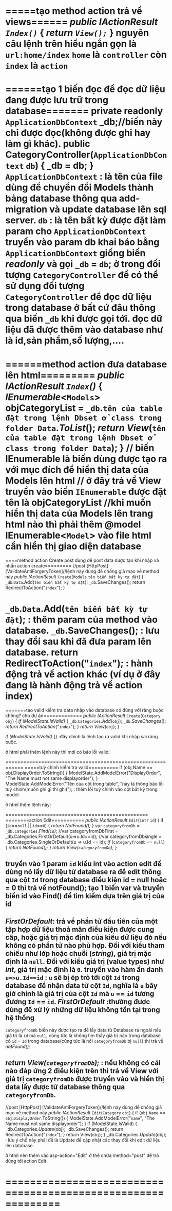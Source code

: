 =====tạo method action trả về views======
_public IActionResult `Index()`_
{
    _return `View();`_
}
nguyên câu lệnh trên hiểu ngắn gọn là `url:home/index` `home` là `controller` còn `index` là `action`
============================================================================
======tạo 1 biến đọc để đọc dữ liệu đang được lưu trữ trong database=======
private readonly `ApplicationDbContext` _db;//biến này chỉ được đọc(không được ghi hay làm gì khác).
public CategoryController(`ApplicationDbContext` `db`)
{
    _db = db;
}
`ApplicationDbContext` : là tên của file dùng để chuyển đổi Models thành bảng database thông qua add-migration và update database lên sql server.
`db` : là tên bất kỳ được đặt làm param cho `ApplicationDbContext`
truyền vào param db khai báo bằng `ApplicationDbContext` giống biến _readonly_ và gọi `_db` = `db`; ở trong đối tượng `CategoryController` để có thể sử dụng đối tượng `CategoryController` để đọc dữ liệu trong database ở bất cứ đâu thông qua biến `_db` khi được gọi tới.
đọc dữ liệu đã được thêm vào database như là id,sản phẩm,số lượng,....
===========================================================================
======method action đưa database lên html=========
_public IActionResult `Index`()_
{
    _IEnumerable_<`Models`> objCategoryList = `_db`.`tên của table đặt trong lệnh Dbset ở class trong folder Data`._ToList_();
    _return View_(`tên của table đặt trong lệnh Dbset ở class trong folder Data`);
}
// biến IEnumerable là biến dùng được tạo ra với mục đích để hiển thị data của Models lên html
// ở đây trả về View truyền vào biến `IEnumerable` được đặt tên là objCategoryList
//khi muốn hiển thị data của Models lên trang html nào thì phải thêm @model IEnumerable<`Model`> vào file html cần hiển thị giao diện database
========================================
====method action Create post dùng để post data được tạo khi nhập và nhấn action create=========
//post
[HttpPost]
[ValidateAntiForgeryToken]//lệnh này dùng để chống giả mạo về method này
_public IActionResult_ `Create`(`Models` `tên biến bất kỳ tự đặt`)
{
    `_db`.`Data`.Add(`tên biến bất kỳ tự đặt`);
    `_db`.SaveChanges();
    return RedirectToAction("`index`");
}

`_db`.`Data`.Add(`tên biến bất kỳ tự đặt`); : thêm param của method vào database.
`_db`.SaveChanges(); : lưu thay đổi sau khi đã đưa param lên database.
return RedirectToAction("`index`"); : hành động trả về action khác (ví dụ ở đây đang là hành động trả về action index)
=====================================================
=======tạo valid kiểm tra data nhập vào database có đúng với ràng buộc không? cho dự án=============
_public IActionResult_ `Create`(`Category` `obj`)
{
    _if (ModelState.IsValid)_
    {
        `_db`.`Categories`._Add_(`obj`);
        `_db`._SaveChanges_();
        _return RedirectToAction_("`index`");
    }
    _return View_(`obj`);
}

_if (ModelState.IsValid)_ {} :đây chính là lệnh tạo ra valid khi nhập sai ràng buộc.

ở html phải thêm lệnh này thì mới có báo lỗi valid: 
<span asp-validation-for="Name" class="text-danger"></span>

============================================================
=====tuỳ chỉnh kiểm tra valid==========
if (obj.Name == obj.DisplayOrder.ToString())
{
    ModelState.AddModelError("DisplayOrder", "The Name must not same displayorder");
}
ModelState.AddModelError("Tên của cột trong table", "này là thông báo lỗi tuỳ chỉnh(muốn ghi gì thì ghi)"); : thêm lỗi tuỳ chỉnh vào cột bất kỳ trong model.

ở html thêm lệnh này:
<div asp-validation-summary=All></div>

================================================
========action Edit===========
_public IActionResult_ `Edit`(`int?` `id`)
{
    if (`id`==`null` || `id`==`0`)
    {
        _return NotFound();_
    }
    _var_ `categoryfromDb` = `_db.Categories`._Find(`id`)_;
    //var categoryfromDbFirst = _db.Categories.FirstOrDefault(u=>u.Id==id);
    //var categoryfromDbsingle = _db.Categories.SingleOrDefault(u => u.Id == id);
    _if_ (`categoryfromDb` == `null`)
    {
        _return NotFound();_
    }
    _return View(`categoryfromDb`);_
}

truyền vào 1 param `id` kiểu int vào action edit để dùng nó lấy dữ liệu từ database ra để edit thông qua cột `Id` trong database
điều kiện id = null hoặc = 0 thì trả về notFound();
tạo 1 biến var và truyền biến id vào Find() để tìm kiếm dựa trên giá trị của id
-
_FirstOrDefault_: trả về phần tử đầu tiên của một tập hợp dữ liệu thoả mãn điều kiện được cung cấp, hoặc giá trị mặc định của kiểu dữ liệu đó nếu không có phần tử nào phù hợp. Đối với kiểu tham chiếu như lớp hoặc chuỗi (_string_), giá trị mặc định là `null`. Đối với kiểu giá trị (value types) như _int_, giá trị mặc định là `0`.
truyền vào hàm ẩn danh `u=>u.Id==id` : `u` sẽ bị ép trỏ tới cột `Id` trong database để nhận data từ cột `Id`, nghĩa là `u` bây giờ chính là giá trị của cột `Id` mà `u` == `id` tương đương `Id` == `id`.
_FirstOrDefault_ :thường được dùng để xử lý những dữ liệu không tồn tại trong hệ thống
-
`categoryfromDb` biến này được tạo ra để lấy data từ Database ra ngoài
nếu giá trị là `id` mà `null`, cũng tức là không tìm thấy giá trị nào trong database có `id` = `Id` trong database(cũng tức là nói `categoryfromDb` bị `null`) thì trả về _notFound();_

_return View(`categoryfromDb`);_ : nếu không có cái nào đáp ứng 2 điều kiện trên thì trả về View với giá trị `categoryfromDb` được truyền vào và hiển thị data lấy được từ database thông qua `categoryfromDb`.
-

//post
[HttpPost]
[ValidateAntiForgeryToken]//lệnh này dùng để chống giả mạo về method này
_public IActionResult_ `Edit`(`Category` `obj`)
{
    if (`obj`.`Name` == `obj`.`DisplayOrder`.ToString())
    {
        ModelState.AddModelError("`name`", "The Name must not same displayorder");
    }
    if (ModelState.IsValid)
    {
        _db.Categories._Update_(obj);
        _db.SaveChanges();
        return RedirectToAction("`index`");
    }
    return View(`obj`);
}
_db.Categories._Update_(obj); : lưu ý chỗ này phải để là Update để cập nhật các thay đổi khi edit dữ liệu lên database.

ở html nên thêm vào asp-action="Edit" ở thẻ chứa method="post" để trỏ đúng tới action Edit
<form method="post" asp-action="Edit">
</form>

=============================================================
=========